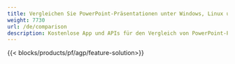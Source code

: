 ```yaml
---
title: Vergleichen Sie PowerPoint-Präsentationen unter Windows, Linux und macOS
weight: 7730
url: /de/comparison
description: Kostenlose App und APIs für den Vergleich von PowerPoint-Präsentationen für PPT, PPS, PPTX, POTX, PPSX, PPTM und ODP
---
```


{{< blocks/products/pf/agp/feature-solution>}} 

